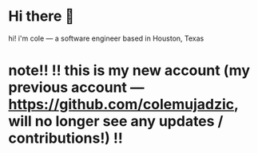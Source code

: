 # Hi there 👋

hi! i'm cole — a software engineer based in Houston, Texas

# note!! ‼️ this is my new account (my previous account — https://github.com/colemujadzic, will no longer see any updates / contributions!) ‼️

<!--
**cmujadzic/cmujadzic** is a ✨ _special_ ✨ repository because its `README.md` (this file) appears on your GitHub profile.

Here are some ideas to get you started:

- 🔭 I’m currently working on ...
- 🌱 I’m currently learning ...
- 👯 I’m looking to collaborate on ...
- 🤔 I’m looking for help with ...
- 💬 Ask me about ...
- 📫 How to reach me: ...
- 😄 Pronouns: ...
- ⚡ Fun fact: ...
-->
